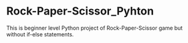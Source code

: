 # Rock-Paper-Scissor_Pyhton
This is beginner level Python project of Rock-Paper-Scissor game but without if-else statements.
